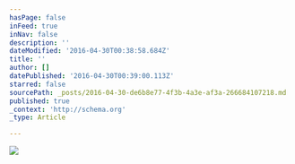 ```yaml
---
hasPage: false
inFeed: true
inNav: false
description: ''
dateModified: '2016-04-30T00:38:58.684Z'
title: ''
author: []
datePublished: '2016-04-30T00:39:00.113Z'
starred: false
sourcePath: _posts/2016-04-30-de6b8e77-4f3b-4a3e-af3a-266684107218.md
published: true
_context: 'http://schema.org'
_type: Article

---
```

![](https://the-grid-user-content.s3-us-west-2.amazonaws.com/969e4d79-6110-4633-98c9-67eb68dff629.jpg)